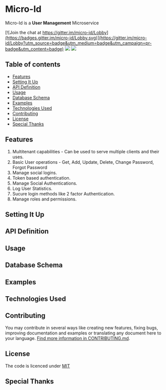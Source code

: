 # Micro-Id

<p align="left">
  Micro-Id is a <strong>User Management</strong> Microservice
</p>


  
[![Join the chat at https://gitter.im/micro-id/Lobby](https://badges.gitter.im/micro-id/Lobby.svg)](https://gitter.im/micro-id/Lobby?utm_source=badge&utm_medium=badge&utm_campaign=pr-badge&utm_content=badge)  <a href="https://codefinity.gitbooks.io/micro-id-api-definitions"><img src="https://img.shields.io/badge/GitBook-Enabled-yellow.svg"></a>  <a href="https://opensource.org/licenses/MIT"><img src="https://img.shields.io/badge/license-MIT-blue.svg"></a>


## Table of contents

  * [Features](#features)
  * [Setting It Up](#setting-it-up)
  * [API Definition](#api-definition)
  * [Usage](#usage)
  * [Database Schema](#database-schema)
  * [Examples](#examples)
  * [Technologies Used](#technologies-used)
  * [Contributing](#contributing)
  * [License](#license)
  * [Special Thanks](#special-thanks)



## Features

1. Multitenant capabilities - Can be used to serve multiple clients and their uses.
2. Basic User operations - Get, Add, Update, Delete, Change Password, Forgot Password
3. Manage social logins.
4. Token based authentication.
5. Manage Social Authentications.
6. Log User Statistics.
7. Sucure login methods like 2 factor Authentication.
8. Manage roles and permissions.

## Setting It Up

## API Definition

## Usage

## Database Schema

## Examples

## Technologies Used

## Contributing

You may contribute in several ways like creating new features, fixing bugs, improving documentation and examples
or translating any document here to your language. [Find more information in CONTRIBUTING.md](CONTRIBUTING.md).

## License

The code is licenced under [MIT](LICENSE)

## Special Thanks
